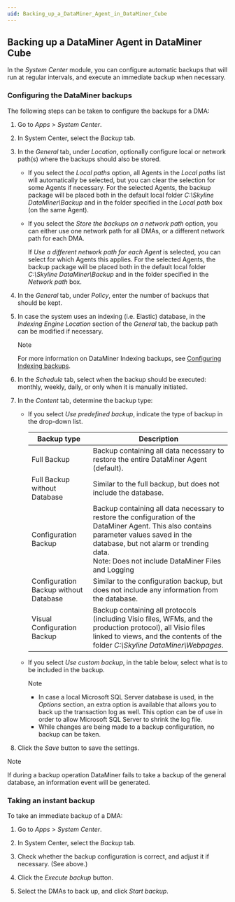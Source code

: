 ```yaml
---
uid: Backing_up_a_DataMiner_Agent_in_DataMiner_Cube
---
```


## Backing up a DataMiner Agent in DataMiner Cube

In the *System Center* module, you can configure automatic backups that will run at regular intervals, and execute an immediate backup when necessary.

### Configuring the DataMiner backups

The following steps can be taken to configure the backups for a DMA:

1. Go to *Apps* > *System Center*.

2. In System Center, select the *Backup* tab.

3. In the *General* tab, under *Location*, optionally configure local or network path(s) where the backups should also be stored.

    - If you select the *Local paths* option, all Agents in the *Local paths* list will automatically be selected, but you can clear the selection for some Agents if necessary. For the selected Agents, the backup package will be placed both in the default local folder *C:\\Skyline DataMiner\\Backup* and in the folder specified in the *Local path* box (on the same Agent).

    - If you select the *Store the backups on a network path* option, you can either use one network path for all DMAs, or a different network path for each DMA.

        If *Use a different network path for each Agent* is selected, you can select for which Agents this applies. For the selected Agents, the backup package will be placed both in the default local folder *C:\\Skyline DataMiner\\Backup* and in the folder specified in the *Network path* box.

4. In the *General* tab, under *Policy*, enter the number of backups that should be kept.

5. In case the system uses an indexing (i.e. Elastic) database, in the *Indexing Engine Location* section of the *General* tab, the backup path can be modified if necessary.

    > [!NOTE]
    > For more information on DataMiner Indexing backups, see [Configuring Indexing backups](xref:Configuring_Indexing_backups).

6. In the *Schedule* tab, select when the backup should be executed: monthly, weekly, daily, or only when it is manually initiated.

7. In the *Content* tab, determine the backup type:

    - If you select *Use predefined backup*, indicate the type of backup in the drop-down list.

        | Backup type                         | Description                                                                                                                                                                                                                                 |
        |---------------------------------------|---------------------------------------------------------------------------------------------------------------------------------------------------------------------------------------------------------------------------------------------|
        | Full Backup                           | Backup containing all data necessary to restore the entire DataMiner Agent (default).                                                                                                                                                       |
        | Full Backup without Database          | Similar to the full backup, but does not include the database.                                                                                                                                                                              |
        | Configuration Backup                  | Backup containing all data necessary to restore the configuration of the DataMiner Agent. This also contains parameter values saved in the database, but not alarm or trending data.<br> Note: Does not include DataMiner Files and Logging |
        | Configuration Backup without Database | Similar to the configuration backup, but does not include any information from the database.                                                                                                                                                |
        | Visual Configuration Backup           | Backup containing all protocols (including Visio files, WFMs, and the production protocol), all Visio files linked to views, and the contents of the folder *C:\\Skyline DataMiner\\Webpages*.                   |

    - If you select *Use custom backup*, in the table below, select what is to be included in the backup.

        > [!NOTE]
        > - In case a local Microsoft SQL Server database is used, in the *Options* section, an extra option is available that allows you to back up the transaction log as well. This option can be of use in order to allow Microsoft SQL Server to shrink the log file.
        > - While changes are being made to a backup configuration, no backup can be taken.

8. Click the *Save* button to save the settings.

> [!NOTE]
> If during a backup operation DataMiner fails to take a backup of the general database, an information event will be generated.

### Taking an instant backup

To take an immediate backup of a DMA:

1. Go to *Apps* > *System Center*.

2. In System Center, select the *Backup* tab.

3. Check whether the backup configuration is correct, and adjust it if necessary. (See above.)

4. Click the *Execute backup* button.

5. Select the DMAs to back up, and click *Start backup*.
